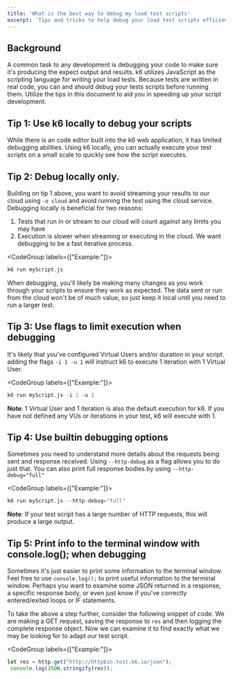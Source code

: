 ```yaml
---
title: 'What is the best way to debug my load test scripts'
excerpt: 'Tips and tricks to help debug your load test scripts efficiently'
---
```


## Background

A common task to any development is debugging your code to make sure it's producing the expect output and results. k6 utilizes JavaScript as the scripting language for writing your load tests. Because tests are written in real code, you can and should debug your tests scripts before running them. Utilize the tips in this document to aid you in speeding up your script development.

## Tip 1: Use k6 locally to debug your scripts

While there is an code editor built into the k6 web application, it has limited debugging abilities. Using k6 locally, you can actually execute your test scripts on a small scale to quickly see how the script executes.

## Tip 2: Debug locally only.

Building on tip 1 above, you want to avoid streaming your results to our cloud using `-o cloud` and avoid running the test using the cloud service.
Debugging locally is beneficial for two reasons:

1. Tests that run in or stream to our cloud will count against any limits you may have
2. Execution is slower when streaming or executing in the cloud. We want debugging to be a fast iterative process.

<CodeGroup labels={["Example:"]}>

```C
k6 run myScript.js
```

</CodeGroup>

When debugging, you'll likely be making many changes as you work through your scripts to ensure they work as expected. The data sent or run from the cloud won't be of much value, so just keep it local until you need to run a larger test.

## Tip 3: Use flags to limit execution when debugging

It's likely that you've configured Virtual Users and/or duration in your script. adding the flags `-i 1 -u 1` will instruct k6 to execute 1 iteration with 1 Virtual User.

<CodeGroup labels={["Example:"]}>

```C
k6 run myScript.js -i 1 -u 1
```

</CodeGroup>

**Note**: 1 Virtual User and 1 iteration is also the default execution for k6. If you have not defined any VUs or iterations in your test, k6 will execute with 1.

## Tip 4: Use builtin debugging options

Sometimes you need to understand more details about the requests being sent and response received. Using `--http-debug` as a flag allows you to do just that. You can also print full response bodies by using `--http-debug="full"`

<CodeGroup labels={["Example:"]}>

```C
k6 run myScript.js --http-debug="full"
```

</CodeGroup>

**Note**: If your test script has a large number of HTTP requests, this will produce a large output.

## Tip 5: Print info to the terminal window with console.log(); when debugging

Sometimes it's just easier to print some information to the terminal window. Feel free to use `console.log();` to print useful information to the terminal window. Perhaps you want to examine some JSON returned in a response, a specific response body, or even just know if you've correctly entered/exited loops or IF statements.

To take the above a step further, consider the following snippet of code. We are making a GET request, saving the response to `res` and then logging the complete response object. Now we can examine it to find exactly what we may be looking for to adapt our test script.

<CodeGroup labels={["Example:"]}>

```JavaScript
let res = http.get("http://httpbin.test.k6.io/json");
 console.log(JSON.stringify(res));
```

</CodeGroup>

